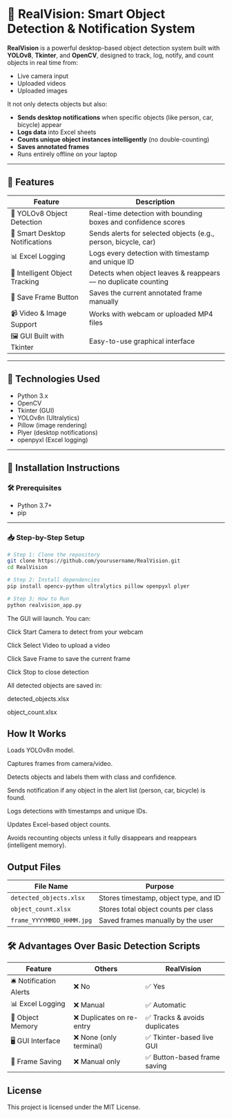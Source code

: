 # 🎯 RealVision: Smart Object Detection & Notification System

**RealVision** is a powerful desktop-based object detection system built with **YOLOv8**, **Tkinter**, and **OpenCV**, designed to track, log, notify, and count objects in real time from:
- Live camera input
- Uploaded videos
- Uploaded images

It not only detects objects but also:
- **Sends desktop notifications** when specific objects (like person, car, bicycle) appear
- **Logs data** into Excel sheets
- **Counts unique object instances intelligently** (no double-counting)
- **Saves annotated frames**
- Runs entirely offline on your laptop

---

## 🧠 Features

| Feature                             | Description                                                                 |
|-------------------------------------|-----------------------------------------------------------------------------|
| 🎯 YOLOv8 Object Detection          | Real-time detection with bounding boxes and confidence scores              |
| 🔔 Smart Desktop Notifications      | Sends alerts for selected objects (e.g., person, bicycle, car)             |
| 📊 Excel Logging                    | Logs every detection with timestamp and unique ID                          |
| 🔁 Intelligent Object Tracking      | Detects when object leaves & reappears — no duplicate counting             |
| 💾 Save Frame Button                | Saves the current annotated frame manually                                 |
| 📹 Video & Image Support            | Works with webcam or uploaded MP4 files                                    |
| 🖼 GUI Built with Tkinter           | Easy-to-use graphical interface                                            |

---

## 🚀 Technologies Used

- Python 3.x
- OpenCV
- Tkinter (GUI)
- YOLOv8n (Ultralytics)
- Pillow (image rendering)
- Plyer (desktop notifications)
- openpyxl (Excel logging)

---

## 🔧 Installation Instructions

### 🛠 Prerequisites

- Python 3.7+
- pip

---

### 📥 Step-by-Step Setup

```bash
# Step 1: Clone the repository
git clone https://github.com/yourusername/RealVision.git
cd RealVision

# Step 2: Install dependencies
pip install opencv-python ultralytics pillow openpyxl plyer

# Step 3: How to Run
python realvision_app.py
```
The GUI will launch. You can:

Click Start Camera to detect from your webcam

Click Select Video to upload a video

Click Save Frame to save the current frame

Click Stop to close detection

All detected objects are saved in:

detected_objects.xlsx

object_count.xlsx

## How It Works
Loads YOLOv8n model.

Captures frames from camera/video.

Detects objects and labels them with class and confidence.

Sends notification if any object in the alert list (person, car, bicycle) is found.

Logs detections with timestamps and unique IDs.

Updates Excel-based object counts.

Avoids recounting objects unless it fully disappears and reappears (intelligent memory).

##  Output Files

| File Name                  | Purpose                                 |
|---------------------------|------------------------------------------|
| `detected_objects.xlsx`   | Stores timestamp, object type, and ID    |
| `object_count.xlsx`       | Stores total object counts per class     |
| `frame_YYYYMMDD_HHMM.jpg` | Saved frames manually by the user        |

## 🛠 Advantages Over Basic Detection Scripts

| Feature             | Others                        | RealVision                        |
|---------------------|-------------------------------|------------------------------------|
| 🛎️ Notification Alerts | ❌ No                         | ✅ Yes                             |
| 📊 Excel Logging      | ❌ Manual                     | ✅ Automatic                       |
| 🧠 Object Memory       | ❌ Duplicates on re-entry     | ✅ Tracks & avoids duplicates      |
| 🖥️ GUI Interface       | ❌ None (only terminal)        | ✅ Tkinter-based live GUI          |
| 💾 Frame Saving       | ❌ Manual only                | ✅ Button-based frame saving       |

## License
This project is licensed under the MIT License.





